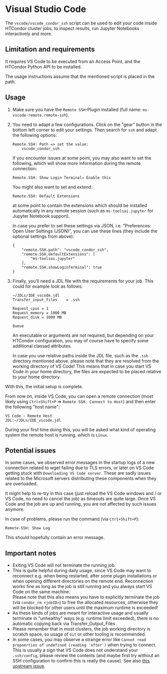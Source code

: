 # Visual Studio Code
The `vscode/vscode_condor_ssh` script can be used to edit your code inside HTCondor cluster jobs, to inspect results, run Jupyter Notebooks interactively and more.

## Limitation and requirements
It requires VS Code to be executed from an Access Point, and the HTCondor Python API to be installed.

The usage instructions assume that the mentioned script is placed in the path.

## Usage
1. Make sure you have the `Remote SSH`-Plugin installed (full name: `ms-vscode-remote.remote-ssh`).
2. You need to adapt a few configurations. Click on the "gear" button in the bottom left corner to edit your settings. Then search for `ssh` and adapt the following options:
   ```
   Remote.SSH: Path => set the value:
       vscode_condor_ssh
   ```
   If you encounter issues at some point, you may also want to set the following, which will show more information during the remote connection:
   ```
   Remote.SSH: Show Login Terminal→ Enable this
   ```
   You might also want to set and extend:
   ```
   Remote.SSH: Default Extensions
   ```
   at some point to contain the extensions which should be installed automatically in any remote session (such as `ms-toolsai.jupyter` for Jupyter Notebook support).
   
   In case you prefer to set these settings via JSON, i.e. "Preferences: Open User Settings (JSON)", you can use these lines (they include the optional settings from above):
   ```
   {
       "remote.SSH.path": "vscode_condor_ssh",
       "remote.SSH.defaultExtensions": [
           "ms-toolsai.jupyter"
       ],
       "remote.SSH.showLoginTerminal": true
   }
   ```
3. Finally, you'll need a JDL file with the requirements for your job. This could for example look as follows:
   ```
   ~/JDLs/IDE_vscode.jdl
   Transfer_input_files    = .ssh
    
   Request_cpus = 1
   Request_memory = 1000 MB
   Request_disk = 1000 MB
    
   Queue
   ```
   An executable or arguments are not required, but depending on your HTCondor configuration, you may of course have to specify some additional classad attributes.

   In case you use relative paths inside the JDL file, such as the `.ssh` directory mentioned above, please note that they are resolved from the working directory of VS Code! This means that in case you start VS Code in your home directory, the files are expected to be placed relative to your home directory.

With this, the initial setup is complete.

From now on, inside VS Code, you can open a remote connection (most likely using `Ctrl+Shift+P` => `Remote SSH: Connect to Host`) and then enter the following "host name":
```
VS Code - Remote Host
JDL:~/JDLs/IDE_vscode.jdl
```
During your first time doing this, you will be asked what kind of operating system the remote host is running, which is `Linux`.

## Potential issues
In some cases, we observed error messages  in the startup logs of a new connection related to wget failing due to TLS errors, or later on VS Code getting stuck with `Downloading VS Code server`. These are sadly issues related to the Microsoft servers distributing these components when they are overloaded.

It might help to re-try in this case (just reload the VS Code windows and / or VS Code, no need to cancel the job) as timeouts are quite large. Once VS Code and the job are up and running, you are not affected by such issues anymore.

In case of problems, please run the command (via `Ctrl+Shift+P`):
```
Remote-SSH: Show Log
```
This should hopefully contain an error message.

## Important notes
- Exiting VS Code will not terminate the running job.
- This is quite helpful during daily usage, since VS Code may want to reconnect e.g. when being restarted, after some plugin installations or when opening different directories on the remote end. Reconnection works fine as long as the job is still running and you always start VS Code on the same machine.  
Please note that this also means you have to explicitly terminate the job (via `condor_rm <jobID>`) to free the allocated resources, otherwise they will be blocked for other users until the maximum runtime is exceeded!
- As these kinds of jobs are meant for interactive usage and usually terminate in "unhealthy" ways (e.g. runtime limit exceeded), there is no automatic copying back via Transfer_Output_Files .
- Please remember that in most clusters, the job working directory is scratch space, so usage of `Git` or other tooling is recommended.
- In some cases, you may observe a strange error like `Cannot read propoerties of undefined (reading 'after')` when trying to connect. This is usually a sign that VS Code does not understand your `.ssh/config`, please review the contents (and maybe first try without an SSH configuration to confirm this is really the cause). See also [this upstream issue](https://github.com/microsoft/vscode/issues/212685).
